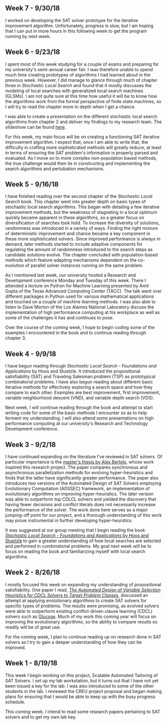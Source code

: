 ## Week 7 - 9/30/18
  I worked on developing the SAT solver prototype for the iterative improvement algorithm.  Unfortunately, progress is slow, but I am hoping that I can put in more hours in this following week to get the program running by next week.

## Week 6 - 9/23/18

  I spent most of this week studying for a couple of exams and preparing for my university's semi-annual career fair.  I was therefore unable to spend much time creating prototypes of algorithms I had learned about in the previous week.  However, I did manage to glance through much of chapter three in _Stochastic Local Search_ and found that it mostly discusses the modeling of local searches with generalized local search machines (GLSMs).  I am not quite sure at this time how useful it will be to know how the algorithms work from the formal perspective of finite state machines, so I will try to read the chapter more in depth when I get a chance.
  
  I was able to create a presentation on the different stochastic local search algorithms from chapter 2 and deliver my findings to my research team.  The slideshow can be found [here](https://github.com/sgiangreco/Intro-to-Stochastic-Local-Search).
  
  For this week, my main focus will be on creating a functioning SAT iterative improvement algorithm.  I expect that, once I am able to write that, the difficulty in crafting more sophisticated methods will greatly reduce, at least in terms of ensuring the SAT problem's information is properly parsed and evaluated.  As I move on to more complex non-population based methods, the true challenge would then lie in constructing and implementing the search algorithms and pertubation mechanisms.

## Week 5 - 9/16/18

  I have finished reading over the second chapter of the _Stochastic Local Search_ book.  This chapter went into greater depth on basic types of stochastic local search algorithms.  This began with detailing a few iterative improvement methods, but the weakness of stagnating in a local optimum quickly became apparent in these algorithms, so a greater focus on diversification of searches took hold.  To increase the diversity of solutions, randomness was introduced in a variety of ways.  Finding the right mixture of deterministic improvement and chance became a key component in these more sophisticated solvers.  Since improved performance is always in demand, later methods started to include adaptive components for regulating the amount of randomness introduced to the search steps as candidate solutions evolve.  The chapter concluded with population-based methods which feature adapting mechanisms dependent on the co-evolution of parallel solver instances running on the same problem.

  As I mentioned last week, our university hosted a Research and Development conference Monday and Tuesday of this week.  There I attended a lecture on Python for Machine Learning presented by Amit Gupta of the Texas Advanced Computing Center (TACC).  The talk went over different packages in Python used for various mathematical applications and touched on a couple of machine learning methods.  I was also able to listen to Dave Morton of the Los Alamos National Laboratory discuss the implementation of high performance computing at his workplace as well as some of the challenges it has and continues to pose.

  Over the course of the coming week, I hope to begin coding some of the examples I encountered in the book and to continue reading through chapter 3.


## Week 4 - 9/9/18

  I have begun reading through _Stochastic Local Search - Foundations and Applications_ by Hoos and Stuetzle.  It introduced the propositional satisfiability (SAT) and Traveling Salesman problem (TSP) as prototypical combinatorial problems.  I have also begun reading about different basic iterative methods for effectively exploring a search space and how they compare to each other.  Examples are best improvement, first improvement, variable neighborhood descent (VND), and variable depth search (VDS).

  Next week, I will continue reading through the book and attempt to start writing code for some of the basic methods I encounter so as to help ferment my understanding.  I will also attend some presentations on high performance computing at our university's Research and Technology Development conference.


## Week 3 - 9/2/18

  I have continued expanding on the literature I've reviewed in SAT solvers.  Of particular importance is the [master's thesis by Alex Bertels](http://scholarsmine.mst.edu/cgi/viewcontent.cgi?article=8548&context=masters_theses), whose work inspired this research project.  The paper compares synchronous and asynchronous parallelization methods for evolving hyper-heuristics and finds that the latter have significantly greater performance.  The paper also introduces two versions of the Automated Design of SAT Solvers employing Evolutionary Computation (ADSSEC) framework, an implementation of evolutionary algorithms on improving hyper-heuristics.  The later version was able to outperform top CDLCL solvers and yielded the discovery that having fewer decisions and conflict literals does not necessarily increase the performance of the solver.  The work done here serves as a major jumping-off point for our project, and a thorough understanding of this work may prove instrumental in further developing hyper-heurstics.

  It was suggested at our group meeting that I begin reading the book [_Stochastic Local Search - Foundations and Applications_ by Hoos and Stuetzle](http://www.sls-book.net/) to gain a greater understanding of how local searches are selected and performed in combinatorial problems.  My goal next week will be to focus on reading the book and familiarizing myself with local search algorithms.


## Week 2 - 8/26/18

  I mostly focused this week on expanding my understanding of propositional satisfiability.  One paper I read, [_The Automated Design of Variable Selection Heuristics for CDCL Solvers to Target Problem Classes_](https://web.mst.edu/~tauritzd/pubs/2017/Illetskova2017.html), discussed an attempt at applying evolutionary algorithms to create SAT solvers for specific types of problems.  The results were promising, as evolved solvers were able to outperform existing conflict-driven clause learning (CDCL) solvers such as [Glucose](http://www.labri.fr/perso/lsimon/glucose/).  Much of my work this coming year will focus on improving the evolutionary algorithms, so the ability to compare results so readily will be of great use.

  For the coming week, I plan to continue reading up on research done in SAT solvers as I try to gain a deeper understanding of how they can be improved.


## Week 1 - 8/19/18

  This week I begin working on this project, Scalable Automated Tailoring of SAT Solvers.  I set up my lab workstation, but it turns out that I have not yet been issued a key for the lab.  I was also introduced to some of the other students in the lab.  I reviewed the CREU project proposal and began making plans for ensuring that I would be able to keep up with the busy progress schedule.

  This coming week, I intend to read some research papers pertaining to SAT solvers and to get my own lab key.

